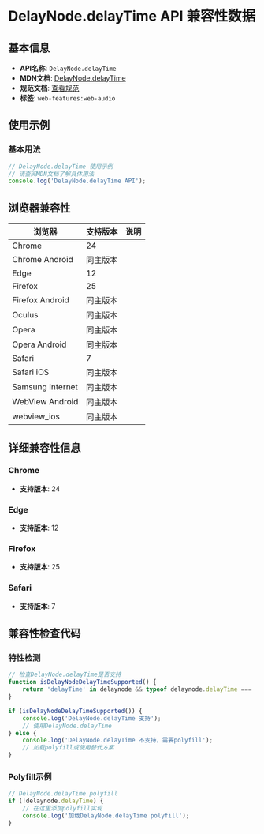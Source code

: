 # DelayNode.delayTime API 兼容性数据

## 基本信息

- **API名称**: `DelayNode.delayTime`
- **MDN文档**: [DelayNode.delayTime](https://developer.mozilla.org/docs/Web/API/DelayNode/delayTime)
- **规范文档**: [查看规范](https://webaudio.github.io/web-audio-api/#dom-delaynode-delaytime)
- **标签**: `web-features:web-audio`

## 使用示例

### 基本用法

```javascript
// DelayNode.delayTime 使用示例
// 请查阅MDN文档了解具体用法
console.log('DelayNode.delayTime API');
```

## 浏览器兼容性

| 浏览器 | 支持版本 | 说明 |
|--------|----------|------|
| Chrome | 24 |  |
| Chrome Android | 同主版本 |  |
| Edge | 12 |  |
| Firefox | 25 |  |
| Firefox Android | 同主版本 |  |
| Oculus | 同主版本 |  |
| Opera | 同主版本 |  |
| Opera Android | 同主版本 |  |
| Safari | 7 |  |
| Safari iOS | 同主版本 |  |
| Samsung Internet | 同主版本 |  |
| WebView Android | 同主版本 |  |
| webview_ios | 同主版本 |  |

## 详细兼容性信息

### Chrome

- **支持版本**: 24

### Edge

- **支持版本**: 12

### Firefox

- **支持版本**: 25

### Safari

- **支持版本**: 7

## 兼容性检查代码

### 特性检测

```javascript
// 检查DelayNode.delayTime是否支持
function isDelayNodeDelayTimeSupported() {
    return 'delayTime' in delaynode && typeof delaynode.delayTime === 'function';
}

if (isDelayNodeDelayTimeSupported()) {
    console.log('DelayNode.delayTime 支持');
    // 使用DelayNode.delayTime
} else {
    console.log('DelayNode.delayTime 不支持，需要polyfill');
    // 加载polyfill或使用替代方案
}
```

### Polyfill示例

```javascript
// DelayNode.delayTime polyfill
if (!delaynode.delayTime) {
    // 在这里添加polyfill实现
    console.log('加载DelayNode.delayTime polyfill');
}
```

